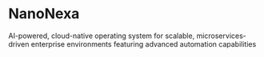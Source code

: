 # NanoNexa
AI-powered, cloud-native operating system for scalable, microservices-driven enterprise environments featuring advanced automation capabilities

